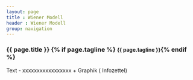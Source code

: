 ```yaml
---
layout: page
title : Wiener Modell
header : Wiener Modell
group: navigation
---
```



<div class="page-header">
  <h3>{{ page.title }} {% if page.tagline %} <small>{{ page.tagline }}</small>{% endif %}</h3>
</div>

Text - xxxxxxxxxxxxxxxxx + Graphik ( Infozettel)

